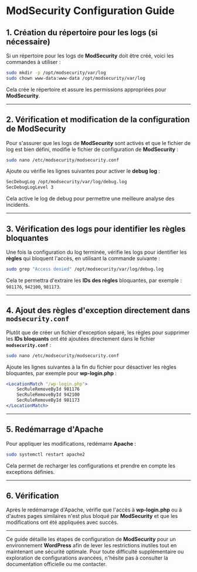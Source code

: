 # ModSecurity Configuration Guide

## 1. Création du répertoire pour les logs (si nécessaire)

Si un répertoire pour les logs de **ModSecurity** doit être créé, voici les commandes à utiliser :

```bash
sudo mkdir -p /opt/modsecurity/var/log
sudo chown www-data:www-data /opt/modsecurity/var/log
```

Cela crée le répertoire et assure les permissions appropriées pour **ModSecurity**.

---

## 2. Vérification et modification de la configuration de ModSecurity

Pour s'assurer que les logs de **ModSecurity** sont activés et que le fichier de log est bien défini, modifie le fichier de configuration de **ModSecurity** :

```bash
sudo nano /etc/modsecurity/modsecurity.conf
```

Ajoute ou vérifie les lignes suivantes pour activer le **debug log** :

```apache
SecDebugLog /opt/modsecurity/var/log/debug.log
SecDebugLogLevel 3
```

Cela active le log de debug pour permettre une meilleure analyse des incidents.

---

## 3. Vérification des logs pour identifier les règles bloquantes

Une fois la configuration du log terminée, vérifie les logs pour identifier les **règles** qui bloquent l'accès, en utilisant la commande suivante :

```bash
sudo grep "Access denied" /opt/modsecurity/var/log/debug.log
```

Cela te permettra d'extraire les **IDs des règles** bloquantes, par exemple : `981176`, `942100`, `981173`.

---

## 4. Ajout des règles d'exception directement dans `modsecurity.conf`

Plutôt que de créer un fichier d'exception séparé, les règles pour supprimer les **IDs bloquants** ont été ajoutées directement dans le fichier **`modsecurity.conf`** :

```bash
sudo nano /etc/modsecurity/modsecurity.conf
```

Ajoute les lignes suivantes à la fin du fichier pour désactiver les règles bloquantes, par exemple pour **wp-login.php** :

```apache
<LocationMatch "/wp-login.php">
    SecRuleRemoveById 981176
    SecRuleRemoveById 942100
    SecRuleRemoveById 981173
</LocationMatch>
```

---

## 5. Redémarrage d'Apache

Pour appliquer les modifications, redémarre **Apache** :

```bash
sudo systemctl restart apache2
```

Cela permet de recharger les configurations et prendre en compte les exceptions définies.

---

## 6. Vérification

Après le redémarrage d'Apache, vérifie que l'accès à **wp-login.php** ou à d'autres pages similaires n'est plus bloqué par **ModSecurity** et que les modifications ont été appliquées avec succès.

---
Ce guide détaille les étapes de configuration de **ModSecurity** pour un environnement **WordPress** afin de lever les restrictions inutiles tout en maintenant une sécurité optimale. Pour toute difficulté supplémentaire ou exploration de configurations avancées, n'hésite pas à consulter la documentation officielle ou me contacter.
